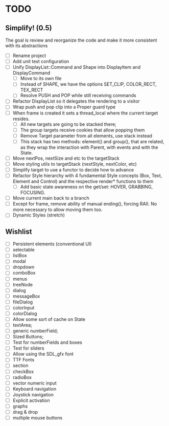 TODO
====

Simplify! (0.5)
---------------

The goal is review and reorganize the code and make it more consistent with its abstractions

- [ ] Rename project
- [ ] Add unit test configuration
- [ ] Unify DisplayList::Command and Shape into DisplayItem and DisplayCommand
  - [ ] Move to its own file
  - [ ] Instead of SHAPE, we have the options SET_CLIP, COLOR_RECT, TEX_RECT
  - [ ] Resolve PUSH and POP while still receiving commands
- [ ] Refactor DisplayList so it delegates the rendering to a visitor
- [ ] Wrap push and pop clip into a Proper guard type
- [ ] When frame is created it sets a thread_local where the current target resides. 
  - [ ] All new targets are going to be stacked there;
  - [ ] The group targets receive cookies that allow popping them
  - [ ] Remove Target parameter from all elements, use stack instead
  - [ ] This stack has two methods: element() and group(), that are related, as they wrap the interaction with Parent, with events and with the State.
- [ ] Move nextPos, nextSize and etc to the targetStack
- [ ] Move styling utils to targetStack (nextStyle, nextColor, etc)
- [ ] Simplify target to use a functor to decide how to advance
- [ ] Refactor Style hierarchy with 4 fundamental Style concepts (Box, Text, Element and Control) and the respective render* functions to them
  - [ ] Add basic state awareness on the get/set: HOVER, GRABBING, FOCUSING.
- [ ] Move current main back to a branch
- [ ] Except for frame, remove ability of manual ending(), forcing RAII. No more necessary to allow moving them too.
- [ ] Dynamic Styles (stretch)

Wishlist
--------

- [ ] Persistent elements (conventional UI)
- [ ] selectable
- [ ] listBox
- [ ] modal
- [ ] dropdown
- [ ] comboBox
- [ ] menus
- [ ] treeNode
- [ ] dialog
- [ ] messageBox
- [ ] fileDialog
- [ ] colorInput
- [ ] colorDialog
- [ ] Allow some sort of cache on State
- [ ] textArea;
- [ ] generic numberField;
- [ ] Sized Buttons;
- [ ] Test for numberFields and boxes
- [ ] Test for sliders
- [ ] Allow using the SDL_gfx font
- [ ] TTF Fonts
- [ ] section
- [ ] checkBox
- [ ] radioBox
- [ ] vector numeric input
- [ ] Keyboard navigation
- [ ] Joystick navigation
- [ ] Explicit activation
- [ ] graphs
- [ ] drag & drop
- [ ] multiple mouse buttons

